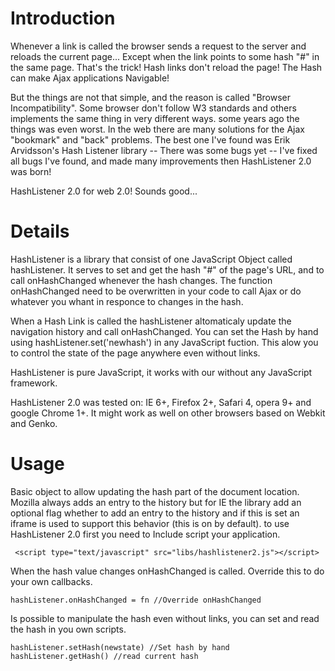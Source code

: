 # Introduction #

Whenever a link is called the browser sends a request to the server and reloads the current page... Except when the link points to some hash "#" in the same page. That's the trick! Hash links don't reload the page! The Hash can make Ajax applications Navigable!

But the things are not that simple, and the reason is called "Browser Incompatibility". Some browser don't follow W3 standards and others implements the same thing in very different ways. some years ago the things was even worst. In the web there are many solutions for the Ajax "bookmark" and "back" problems. The best one I've found was Erik Arvidsson's Hash Listener library -- There was some bugs yet -- I've fixed all bugs I've found, and made many improvements then HashListener 2.0 was born!

HashListener 2.0 for web 2.0! Sounds good...

# Details #


HashListener is a library that consist of one JavaScript Object called hashListener. It serves to set and get the hash "#" of the page's URL, and to call onHashChanged whenever the hash changes. The function onHashChanged need to be overwritten in your code to call Ajax or do whatever you whant in responce to changes in the hash.

When a Hash Link is called the hashListener altomaticaly update the navigation history and call onHashChanged. You can set the Hash by hand using hashListener.set('newhash') in any JavaScript fuction. This alow you to control the state of the page anywhere even without links.

HashListener is pure JavaScript, it works with our without any JavaScript framework.

HashListener 2.0 was tested on: IE 6+, Firefox 2+, Safari 4, opera 9+ and google Chrome 1+. It might work as well on other browsers based on Webkit and Genko.

# Usage #

Basic object to allow updating the hash part of the document location. Mozilla always adds an entry to the history but for IE the library add an optional flag whether to add an entry to the history and if this is set an iframe is used to support this behavior (this is on by default). to use HashListener 2.0 first you need to Include script your application.
```
 <script type="text/javascript" src="libs/hashlistener2.js"></script>
```

When the hash value changes onHashChanged is called. Override this to do your own callbacks.
```
hashListener.onHashChanged = fn //Override onHashChanged 
```
Is possible to manipulate the hash even without links, you can set and read the hash in you own scripts.
```
hashListener.setHash(newstate) //Set hash by hand
hashListener.getHash() //read current hash
```